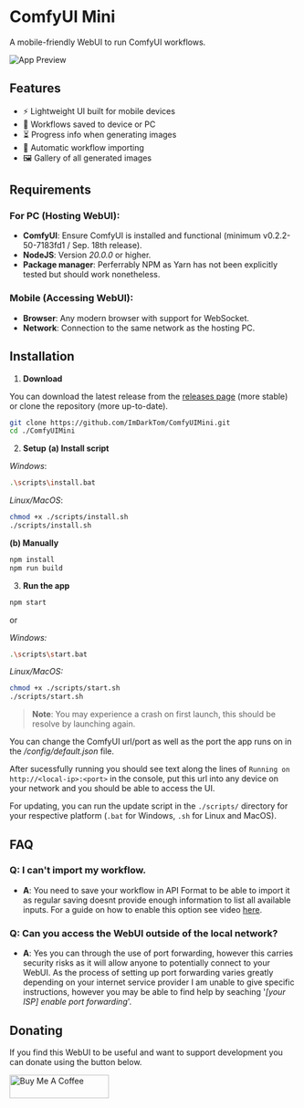 # ComfyUI Mini

A mobile-friendly WebUI to run ComfyUI workflows.

![App Preview](https://github.com/user-attachments/assets/78a52443-ac9c-498c-8df3-129acd94a48c)

## Features

-   ⚡ Lightweight UI built for mobile devices
-   💾 Workflows saved to device or PC
-   ⏳ Progress info when generating images
-   🤖 Automatic workflow importing
-   🖼️ Gallery of all generated images

## Requirements

### For PC (Hosting WebUI):

-   **ComfyUI**: Ensure ComfyUI is installed and functional (minimum v0.2.2-50-7183fd1 / Sep. 18th release).
-   **NodeJS**: Version _20.0.0_ or higher.
-   **Package manager**: Perferrably NPM as Yarn has not been explicitly tested but should work nonetheless.

### Mobile (Accessing WebUI):

-   **Browser**: Any modern browser with support for WebSocket.
-   **Network**: Connection to the same network as the hosting PC.

## Installation

1. **Download**

You can download the latest release from the [releases page](https://github.com/ImDarkTom/ComfyUIMini/releases) (more stable)
or clone the repository (more up-to-date).

```bash
git clone https://github.com/ImDarkTom/ComfyUIMini.git
cd ./ComfyUIMini
```

2. **Setup**
**(a) Install script**

_Windows_:
```bash
.\scripts\install.bat
```

_Linux/MacOS_:
```bash
chmod +x ./scripts/install.sh
./scripts/install.sh
```

**(b) Manually**

```bash
npm install
npm run build
```


3. **Run the app**

```bash
npm start
```

or 

_Windows:_

```bash
.\scripts\start.bat
```

_Linux/MacOS:_

```bash
chmod +x ./scripts/start.sh
./scripts/start.sh
```

> **Note**: You may experience a crash on first launch, this should be resolve by launching again.

You can change the ComfyUI url/port as well as the port the app runs on in the _/config/default.json_ file.

After sucessfully running you should see text along the lines of `Running on http://<local-ip>:<port>` in the console, put this url into any device on your network and you should be able to access the UI.

For updating, you can run the update script in the `./scripts/` directory for your respective platform (`.bat` for Windows, `.sh` for Linux and MacOS). 

## FAQ

### **Q**: I can't import my workflow.

-   **A**: You need to save your workflow in API Format to be able to import it as regular saving doesnt provide enough information to list all available inputs. For a guide on how to enable this option see video [here](https://imgur.com/a/YsZQu83).

### **Q**: Can you access the WebUI outside of the local network?

-   **A**: Yes you can through the use of port forwarding, however this carries security risks as it will allow anyone to potentially connect to your WebUI. As the process of setting up port forwarding varies greatly depending on your internet service provider I am unable to give specific instructions, however you may be able to find help by seaching '_[your ISP] enable port forwarding_'.

## Donating

If you find this WebUI to be useful and want to support development you can donate using the button below.

<a href="https://www.buymeacoffee.com/ImDarkTom" target="_blank"><img src="https://cdn.buymeacoffee.com/buttons/default-yellow.png" alt="Buy Me A Coffee" height="41" width="174"></a>